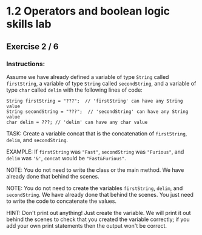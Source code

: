 # 1.2 Operators and boolean logic skills lab
## Exercise 2 / 6
### Instructions:
Assume we have already defined a variable of type `String` called `firstString`, a variable of type `String` called `secondString`, and a variable of type `char` called `delim` with the following lines of code:

```
String firstString = "???";  // 'firstString' can have any String value
String secondString = "???";  // 'secondString' can have any String value
char delim = ???; // 'delim' can have any char value
```

TASK: Create a variable concat that is the concatenation of `firstString`, `delim`, and `secondString`.

EXAMPLE: If `firstString` was `"Fast"`, `secondString` was `"Furious"`, and `delim` was `'&'`, `concat` would be `"Fast&Furious"`.

NOTE: You do not need to write the class or the main method. We have already done that behind the scenes.

NOTE: You do not need to create the variables `firstString`, `delim`, and `secondString`. We have already done that behind the scenes. You just need to write the code to concatenate the values.

HINT: Don't print out anything! Just create the variable. We will print it out behind the scenes to check that you created the variable correctly; if you add your own print statements then the output won't be correct.